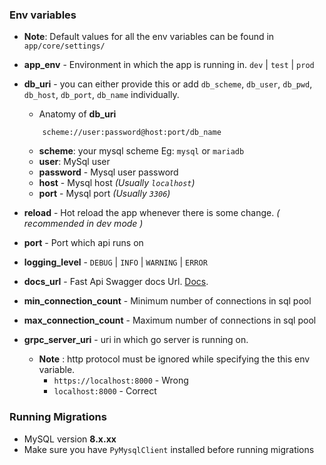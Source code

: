 ### Env variables

- **Note**: Default values for all the env variables can be found in `app/core/settings/`
  <br/>

- **app_env** - Environment in which the app is running in. `dev` | `test` | `prod`

- **db_uri** - you can either provide this or add `db_scheme`, `db_user`, `db_pwd`, `db_host`, `db_port`, `db_name` individually.

  - Anatomy of **db_uri**

  ```
      scheme://user:password@host:port/db_name
  ```

  - **scheme**: your mysql scheme Eg: `mysql` or `mariadb`
  - **user**: MySql user
  - **password** - Mysql user password
  - **host** - Mysql host _(Usually `localhost`)_
  - **port** - Mysql port _(Usually `3306`)_

- **reload** - Hot reload the app whenever there is some change. _( recommended in dev mode )_

- **port** - Port which api runs on
- **logging_level** - `DEBUG` | `INFO` | `WARNING` | `ERROR`
- **docs_url** - Fast Api Swagger docs Url. [Docs](https://fastapi.tiangolo.com/tutorial/metadata/?h=docs+url#docs-urls).
- **min_connection_count** - Minimum number of connections in sql pool
- **max_connection_count** - Maximum number of connections in sql pool
- **grpc_server_uri** - uri in which go server is running on.
  - **Note** : http protocol must be ignored while specifying the this env variable.
    - `https://localhost:8000` - Wrong
    - `localhost:8000` - Correct

### Running Migrations

- MySQL version **8.x.xx**
- Make sure you have `PyMysqlClient` installed before running migrations
